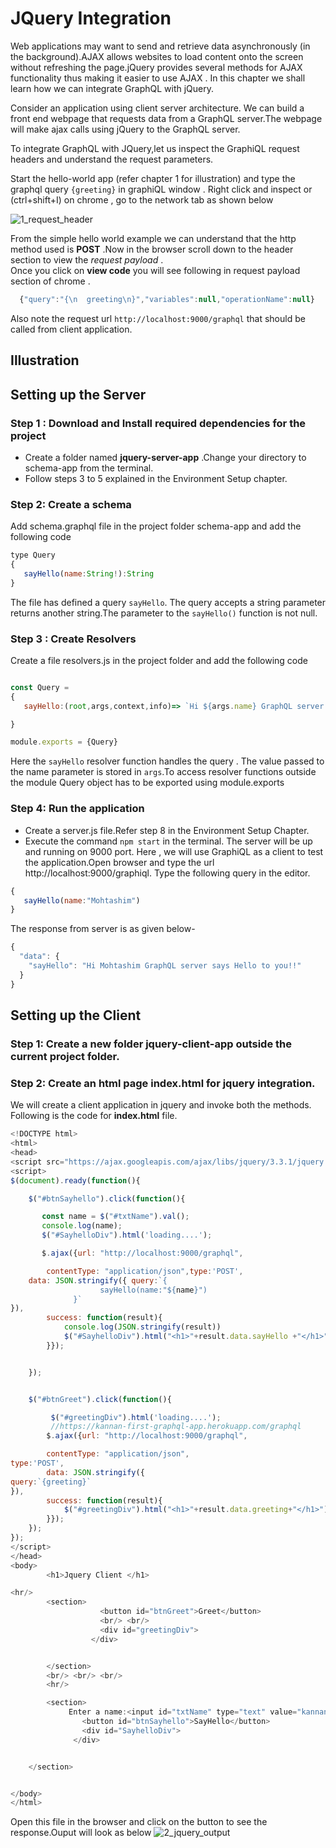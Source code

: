 
# JQuery Integration

Web applications may want to send and retrieve data asynchronously (in the background).AJAX allows websites to load content onto the screen without refreshing the page.jQuery provides several methods for AJAX functionality thus making it easier to use AJAX . In this chapter we shall learn how we can integrate GraphQL with jQuery.  
  

Consider an application using client server architecture. We can build a front end webpage that requests data from a GraphQL server.The webpage will make ajax calls using jQuery to the GraphQL server.    

To integrate GraphQL with JQuery,let us inspect the GraphiQL request headers and understand the request parameters.  

Start the hello-world app (refer chapter 1 for illustration) and type the  graphql query `{greeting}` in graphiQL window . Right click and inspect or (ctrl+shift+I) on chrome , go to the network tab as shown below

![1_request_header](https://user-images.githubusercontent.com/9062443/44342005-4f327280-a4a7-11e8-87ff-8afd3bf3547e.png)

From the simple hello world example we can understand that the http method used is **POST** .Now in the browser scroll down to the header section to view the *request payload* .  
Once you click on **view code** you will see following in request payload section of chrome .  

```javascript
  {"query":"{\n  greeting\n}","variables":null,"operationName":null}

```

Also note the request url `http://localhost:9000/graphql` that should be called from client application.


## Illustration

## Setting up the Server 

### Step 1 : Download and Install required dependencies for the project
- Create a folder named **jquery-server-app** .Change your directory to schema-app from the terminal.
- Follow steps 3 to 5 explained in the Environment Setup chapter.  

### Step 2: Create a schema
Add schema.graphql file in the project folder schema-app and add the following code  

```javascript
type Query 
{
   sayHello(name:String!):String   
}

```
The file has defined a query `sayHello`. The query accepts a string parameter returns another string.The parameter to the `sayHello()` function is not null.

### Step 3 : Create Resolvers
Create a file resolvers.js in the project folder and add the following code

```javascript

const Query = 
{
   sayHello:(root,args,context,info)=> `Hi ${args.name} GraphQL server says Hello to you!!` 

}

module.exports = {Query}

```
Here the `sayHello` resolver function handles the query . The value passed to the name parameter is stored in `args`.To access resolver functions outside the module Query object has to be exported using module.exports

### Step 4: Run the application
-  Create a server.js file.Refer step 8 in the Environment Setup Chapter.
- Execute the command `npm start` in the terminal. The server will be up and running on 9000 port. Here , we will use GraphiQL as a client to test the application.Open browser and type the url http://localhost:9000/graphiql. Type the following query in the editor.

```javascript
{
   sayHello(name:"Mohtashim")
}

```

The response from server is as given below-

```javascript
{
  "data": {
    "sayHello": "Hi Mohtashim GraphQL server says Hello to you!!"
  }
}

```

## Setting up the Client

### Step 1: Create a new folder **jquery-client-app** outside the current project folder.
### Step 2: Create an html page **index.html** for jquery integration.
We will create a client application in jquery and invoke both the methods. Following is the code for **index.html** file.

```javascript
<!DOCTYPE html>
<html>
<head>
<script src="https://ajax.googleapis.com/ajax/libs/jquery/3.3.1/jquery.min.js"></script>
<script>
$(document).ready(function(){

    $("#btnSayhello").click(function(){

       const name = $("#txtName").val();
       console.log(name);
       $("#SayhelloDiv").html('loading....');

       $.ajax({url: "http://localhost:9000/graphql",

        contentType: "application/json",type:'POST',
    data: JSON.stringify({ query:`{
                    sayHello(name:"${name}")
              }`
}),
        success: function(result){
            console.log(JSON.stringify(result))
            $("#SayhelloDiv").html("<h1>"+result.data.sayHello +"</h1>");
        }});


    });


    $("#btnGreet").click(function(){

         $("#greetingDiv").html('loading....');
         //https://kannan-first-graphql-app.herokuapp.com/graphql
        $.ajax({url: "http://localhost:9000/graphql",

        contentType: "application/json",
type:'POST',
        data: JSON.stringify({
query:`{greeting}`
}),
        success: function(result){
            $("#greetingDiv").html("<h1>"+result.data.greeting+"</h1>");
        }});
    });
});
</script>
</head>
<body>
        <h1>Jquery Client </h1>

<hr/>
        <section>
                    <button id="btnGreet">Greet</button>
                    <br/> <br/>
                    <div id="greetingDiv">
                  </div>


        </section>
        <br/> <br/> <br/>
        <hr/>

        <section>
             Enter a name:<input id="txtName" type="text" value="kannan"/>
                <button id="btnSayhello">SayHello</button>
                <div id="SayhelloDiv">
              </div>


    </section>


</body>
</html>

```

Open this file in the browser and click on the button to see the response.Ouput will look as below
![2_jquery_output](https://user-images.githubusercontent.com/9062443/44388206-2791e780-a545-11e8-9df6-20fc55625ac7.png)
